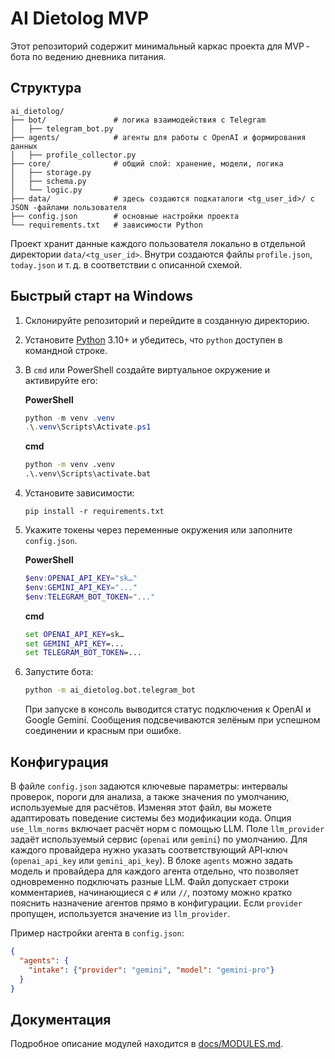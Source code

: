 # AI Dietolog MVP

Этот репозиторий содержит минимальный каркас проекта для MVP -бота по ведению дневника питания.

## Структура

```
ai_dietolog/
├── bot/               # логика взаимодействия с Telegram
│   ├── telegram_bot.py
├── agents/            # агенты для работы с OpenAI и формирования данных
│   ├── profile_collector.py
├── core/              # общий слой: хранение, модели, логика
│   ├── storage.py
│   ├── schema.py
│   └── logic.py
├── data/              # здесь создаются подкаталоги <tg_user_id>/ с JSON -файлами пользователя
├── config.json        # основные настройки проекта
└── requirements.txt   # зависимости Python
```

Проект хранит данные каждого пользователя локально в отдельной директории `data/<tg_user_id>`.  Внутри создаются файлы `profile.json`, `today.json` и т. д. в соответствии с описанной схемой.

## Быстрый старт на Windows

1. Склонируйте репозиторий и перейдите в созданную директорию.
2. Установите [Python](https://www.python.org/) 3.10+ и убедитесь, что
   ``python`` доступен в командной строке.
3. В ``cmd`` или PowerShell создайте виртуальное окружение и активируйте его:

   **PowerShell**
   ```powershell
   python -m venv .venv
   .\.venv\Scripts\Activate.ps1
   ```

   **cmd**
   ```cmd
   python -m venv .venv
   .\.venv\Scripts\activate.bat
   ```

4. Установите зависимости:

   ```
   pip install -r requirements.txt
   ```

5. Укажите токены через переменные окружения или заполните ``config.json``.

   **PowerShell**
   ```powershell
   $env:OPENAI_API_KEY="sk…"
   $env:GEMINI_API_KEY="..."
   $env:TELEGRAM_BOT_TOKEN="..."
   ```

   **cmd**
   ```cmd
   set OPENAI_API_KEY=sk…
   set GEMINI_API_KEY=...
   set TELEGRAM_BOT_TOKEN=...
   ```

6. Запустите бота:

   ```cmd
   python -m ai_dietolog.bot.telegram_bot
   ```

   При запуске в консоль выводится статус подключения к OpenAI и Google
   Gemini.  Сообщения подсвечиваются зелёным при успешном соединении и
   красным при ошибке.

## Конфигурация

В файле `config.json` задаются ключевые параметры: интервалы проверок, пороги для анализа, а также значения по умолчанию, используемые для расчётов.  Изменяя этот файл, вы можете адаптировать поведение системы без модификации кода.
Опция `use_llm_norms` включает расчёт норм с помощью LLM. Поле `llm_provider`
задаёт используемый сервис (`openai` или `gemini`) по умолчанию. Для каждого
провайдера нужно указать соответствующий API‑ключ (`openai_api_key` или
`gemini_api_key`). В блоке `agents` можно задать модель и провайдера для
каждого агента отдельно, что позволяет одновременно подключать разные LLM.
Файл допускает строки комментариев, начинающиеся с `#` или `//`, поэтому можно
кратко пояснить назначение агентов прямо в конфигурации. Если `provider`
пропущен, используется значение из `llm_provider`.

Пример настройки агента в `config.json`:

```json
{
  "agents": {
    "intake": {"provider": "gemini", "model": "gemini-pro"}
  }
}
```

## Документация

Подробное описание модулей находится в [docs/MODULES.md](docs/MODULES.md).
